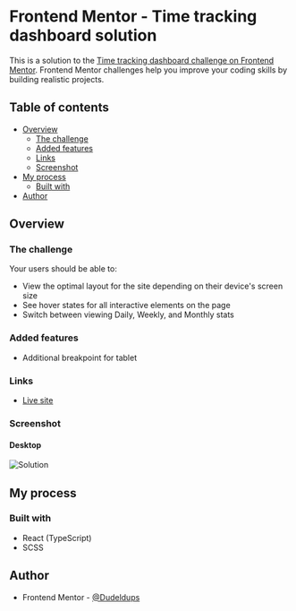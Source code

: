# Frontend Mentor - Time tracking dashboard solution

This is a solution to the [Time tracking dashboard challenge on Frontend Mentor](https://www.frontendmentor.io/challenges/time-tracking-dashboard-UIQ7167Jw). Frontend Mentor challenges help you improve your coding skills by building realistic projects.

## Table of contents

- [Overview](#overview)
  - [The challenge](#the-challenge)
  - [Added features](#added-features)
  - [Links](#links)
  - [Screenshot](#screenshot)
- [My process](#my-process)
  - [Built with](#built-with)
- [Author](#author)

## Overview

### The challenge

Your users should be able to:

- View the optimal layout for the site depending on their device's screen size
- See hover states for all interactive elements on the page
- Switch between viewing Daily, Weekly, and Monthly stats

### Added features

- Additional breakpoint for tablet

### Links

<!-- - [Solution on Frontend Mentor]() -->

- [Live site](https://fm-time-tracking-dashboard-9000.netlify.app/)

### Screenshot

#### Desktop

![Solution]()

## My process

### Built with

- React (TypeScript)
- SCSS

## Author

- Frontend Mentor - [@Dudeldups](https://www.frontendmentor.io/profile/Dudeldups)
